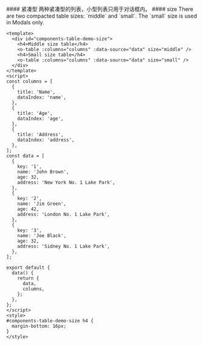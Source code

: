 <cn>
#### 紧凑型
两种紧凑型的列表，小型列表只用于对话框内。
</cn>

<us>
#### size
There are two compacted table sizes: `middle` and `small`. The `small` size is used in Modals only.
</us>

```vue
<template>
  <div id="components-table-demo-size">
    <h4>Middle size table</h4>
    <o-table :columns="columns" :data-source="data" size="middle" />
    <h4>Small size table</h4>
    <o-table :columns="columns" :data-source="data" size="small" />
  </div>
</template>
<script>
const columns = [
  {
    title: 'Name',
    dataIndex: 'name',
  },
  {
    title: 'Age',
    dataIndex: 'age',
  },
  {
    title: 'Address',
    dataIndex: 'address',
  },
];
const data = [
  {
    key: '1',
    name: 'John Brown',
    age: 32,
    address: 'New York No. 1 Lake Park',
  },
  {
    key: '2',
    name: 'Jim Green',
    age: 42,
    address: 'London No. 1 Lake Park',
  },
  {
    key: '3',
    name: 'Joe Black',
    age: 32,
    address: 'Sidney No. 1 Lake Park',
  },
];

export default {
  data() {
    return {
      data,
      columns,
    };
  },
};
</script>
<style>
#components-table-demo-size h4 {
  margin-bottom: 16px;
}
</style>
```
